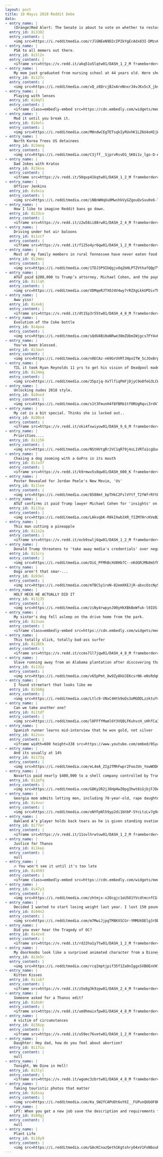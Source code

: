 ```yaml
---
layout: post
title: 10 Mayıs 2018 Reddit Debe
data:
- entry_name: |
    (Orange)Red Alert: The Senate is about to vote on whether to restore Net Neutrality
  entry_id: 8i3382
  entry_content: |
    <img src=https://i.redditmedia.com/rJlGNEeN9D2cIP2kYgEcAdx83I-DMzv6hTo1ZE7000w.jpg?s=68f6c195336a218b941256b02f00c080 frameborder=0>
- entry_name: |
    PSA to all memers out there.
  entry_id: 8i5l2n
  entry_content: |
    <iframe src=https://v.redd.it/akq51o5lqtw01/DASH_1_2_M frameborder=0></iframe>
- entry_name: |
    My mom just graduated from nursing school at 44 years old. Here she is posing in front of her high school graduation picture. She wanted me to tell everyone that “It’s never too late to better yourself.”
  entry_id: 8i127c
  entry_content: |
    <img src=https://i.redditmedia.com/xQ_z8QrcjBJxAreNnxr34vJKx5cX_jbsAAAFa5Iuluw.jpg?s=b770cd0d9e8bbccd9ee4a4e035802f29 frameborder=0>
- entry_name: |
    Playing with lenses
  entry_id: 8i0qf1
  entry_content: |
    <iframe class=embedly-embed src=https://cdn.embedly.com/widgets/media.html?src=https%3A%2F%2Fgfycat.com%2Fifr%2FGargantuanOrganicGoose&url=https%3A%2F%2Fgfycat.com%2FGargantuanOrganicGoose&image=https%3A%2F%2Fthumbs.gfycat.com%2FGargantuanOrganicGoose-size_restricted.gif&key=522baf40bd3911e08d854040d3dc5c07&type=text%2Fhtml&schema=gfycat width=600 height=675 scrolling=no frameborder=0 allowfullscreen></iframe>
- entry_name: |
    Mod it until you break it.
  entry_id: 8i0elc
  entry_content: |
    <img src=https://i.redditmedia.com/M0ndwCEgTETsqkIyRUxhK1LZ6U4oHIjWsS1Ep8GrH9s.jpg?s=d85fe836082c6cd8f86a4c2d321c28d4 frameborder=0>
- entry_name: |
    North Korea frees US detainees
  entry_id: 8i5mnq
  entry_content: |
    <img src=https://i.redditmedia.com/C3jff__SjprvRsvEG_SK8i1v_lgo-D-ehYJYwZkUJPg.jpg?s=00a79ca7c70e90b2308c3ae33e4dc8b3 frameborder=0>
- entry_name: |
    Dad Jokes with Kratos
  entry_id: 8i5ksu
  entry_content: |
    <iframe src=https://v.redd.it/50qvp41kqtw01/DASH_1_2_M frameborder=0></iframe>
- entry_name: |
    Officer Jenkins
  entry_id: 8i0xiu
  entry_content: |
    <img src=https://i.redditmedia.com/iNBnWHqUu0MwshkVyGZgouQvSxu0x6-T9NZ9rYQFnZA.jpg?s=1539c9afe45c3232b41199dcf2576061 frameborder=0>
- entry_name: |
    How I like to imagine Reddit bans go down.
  entry_id: 8i33ce
  entry_content: |
    <iframe src=https://v.redd.it/z2w58ii88rw01/DASH_2_4_M frameborder=0></iframe>
- entry_name: |
    Driving under hot air baloons
  entry_id: 8i1scf
  entry_content: |
    <iframe src=https://v.redd.it/f125o4yr6qw01/DASH_1_2_M frameborder=0></iframe>
- entry_name: |
    Most of my family members in rural Tennessee have never eaten food that wasn’t grown or killed by them. They are all dirt poor, extremely generous and always happy. This is my aunts pantry, this is what REAL organic food is.
  entry_id: 8i2mmz
  entry_content: |
    <img src=https://i.redditmedia.com/1TDJ3P9IbQgjvOq2bHLPTZVthafQQpTY8UHbm3XpENk.jpg?s=68f68d090e34cb63e54fe17133354699 frameborder=0>
- entry_name: |
    AT&T paid $200,000 to Trump’s attorney, Michael Cohen, and the payments stop right after Trump’s FCC pick Ajit Pai repealed net neutrality
  entry_id: 8i1lqh
  entry_content: |
    <img src=https://i.redditmedia.com/VDMqeRJTXOJ4V4wy7rRZXgLkkUPDivT0F3ZsHKsAm1o.jpg?s=3313dca27a40991d7b54af446c153559 frameborder=0>
- entry_name: |
    Aww yiss!
  entry_id: 8i4x6j
  entry_content: |
    <iframe src=https://v.redd.it/dt15p3r55tw01/DASH_4_8_M frameborder=0></iframe>
- entry_name: |
    Evolution of the Coke bottle
  entry_id: 8i4poa
  entry_content: |
    <img src=https://i.redditmedia.com/sQdU4BiHaNRwe38mZUbmIWjgcs7FY4vHcbIL4j8fDw0.jpg?s=dfa9926d8e667cddbfce9d9df5b449c3 frameborder=0>
- entry_name: |
    You've been blessed.
  entry_id: 8i3aut
  entry_content: |
    <img src=https://i.redditmedia.com/n0ECAz-n69GrUVRTJHpoITW_5cJOxBrpu45N3TPmflk.jpg?s=77f79c6f518d814b6bbf3cfdfb6c8dce frameborder=0>
- entry_name: |
    TIL it took Ryan Reynolds 11 yrs to get his vision of Deadpool made. The project overcame the failing of X-Men:Origins and persevered to become the highest grossing R-rated film of all time.
  entry_id: 8i2mmg
  entry_content: |
    <img src=https://i.redditmedia.com/35pzjq-XxTlfiqPmFjDjyC9o0feG3LCW3nMaSk9y8kY.jpg?s=1e605c4c27cce67f7c0d016fa7a46242 frameborder=0>
- entry_name: |
    Unlocking nudes 2018 style.
  entry_id: 8i0oxd
  entry_content: |
    <img src=https://i.redditmedia.com/s1t3FmunH4f8fBRb1tf0RUgRqvi3rdkTgCZ3R41fh20.jpg?s=93ef4b39684d709b5103295dc98deaf1 frameborder=0>
- entry_name: |
    My cat is a bit special. Thinks she is locked out..
  entry_id: 8i00c4
  entry_content: |
    <iframe src=https://v.redd.it/oki4fxwiyow01/DASH_9_6_M frameborder=0></iframe>
- entry_name: |
    Priorities....
  entry_id: 8i1j56
  entry_content: |
    <img src=https://i.redditmedia.com/NStHVtgRr2VC1qR79j4sL1VRTa1cgQuoMjwKgke09rk.jpg?s=c98399db659f8a271ad90f8e6fa8bc42 frameborder=0>
- entry_name: |
    Chasing a dog zooming with a GoPro in its mouth
  entry_id: 8i1v3f
  entry_content: |
    <iframe src=https://v.redd.it/k9rmwv5s8qw01/DASH_600_K frameborder=0></iframe>
- entry_name: |
    Poster Revealed for Jordan Peele's New Movie, 'Us'
  entry_id: 8i1lee
  entry_content: |
    <img src=https://i.redditmedia.com/8580mt_bpTHkC2FslVYtf_T2fWfrRYtD-D0VgolBXg8.jpg?s=8ca2f63b8dce3dce3f0c45e4ff969c8f frameborder=0>
- entry_name: |
    AT&T confirms it paid Trump lawyer Michael Cohen for 'insights' on administration
  entry_id: 8i13ip
  entry_content: |
    <img src=https://i.redditmedia.com/LAkvqbK-R0kIXwb3XR_fIZM7HrcKVeB2r6j4hLNCngg.jpg?s=47c29e3f92555c5cd1a24e68b90ee1b0 frameborder=0>
- entry_name: |
    This man cutting a pineapple
  entry_id: 8i1s2a
  entry_content: |
    <iframe src=https://v.redd.it/ecb9swlj6qw01/DASH_1_2_M frameborder=0></iframe>
- entry_name: |
    Donald Trump threatens to 'take away media's credentials' over negative news stories about him
  entry_id: 8i5cry
  entry_content: |
    <img src=https://i.redditmedia.com/OiG_PFMhBcXU8Hb7C--nKdGRJMb8mSfG03x_xENf3r4.jpg?s=af2ff7565c40657ced87c3809e880c3b frameborder=0>
- entry_name: |
    Dogs aren't that smar-...
  entry_id: 8i03el
  entry_content: |
    <img src=https://i.redditmedia.com/mTBCSy1reN-82emXKEJjR-abxcOzcNyS_OQL_xINnjw.jpg?s=2c10d0ee711d26f7dabe181b7ee3a767 frameborder=0>
- entry_name: |
    HOLY HECK HE ACTUALLY DID IT
  entry_id: 8i3j35
  entry_content: |
    <img src=https://i.redditmedia.com/ziNy4rwpynJO0yHkXBkBoWfuk-l0IOS-qdmJz2UKYTE.jpg?s=6766f61f7c912008a91b385099a931ab frameborder=0>
- entry_name: |
    My sister's dog fell asleep on the drive home from the park.
  entry_id: 8i3uao
  entry_content: |
    <iframe class=embedly-embed src=https://cdn.embedly.com/widgets/media.html?src=https%3A%2F%2Fgfycat.com%2Fifr%2FRawSorrowfulIncatern&url=https%3A%2F%2Fgfycat.com%2FRawSorrowfulIncatern&image=https%3A%2F%2Fthumbs.gfycat.com%2FRawSorrowfulIncatern-size_restricted.gif&key=522baf40bd3911e08d854040d3dc5c07&type=text%2Fhtml&schema=gfycat width=270 height=480 scrolling=no frameborder=0 allowfullscreen></iframe>
- entry_name: |
    This totally slick, totally bad-ass surfer
  entry_id: 8i28tk
  entry_content: |
    <iframe src=https://v.redd.it/ccms71l7jqw01/DASH_4_8_M frameborder=0></iframe>
- entry_name: |
    Slave running away from an Alabama plantation after discovering that slavery was a choice (c. 1856)
  entry_id: 8i132z
  entry_content: |
    <img src=https://i.redditmedia.com/v65pPmt_8w9Zy8kUJEKcsrN6-eNsRdq08nnDUU4bjtA.png?s=369793aa762b196bf7c4fce01d77454b frameborder=0>
- entry_name: |
    I found streetart that looks like me
  entry_id: 8i5b0g
  entry_content: |
    <img src=https://i.redditmedia.com/Ltlc9-VNxC4Htk9oDs3oMGDDLzzktuYvw3EWnU-Csys.jpg?s=ddaa9629a9f12fdb6cb2f3f9b6b6379d frameborder=0>
- entry_name: |
    Can we take another one?
  entry_id: 8i1tdf
  entry_content: |
    <img src=https://i.redditmedia.com/l8FFfYMaml6Y3VQ8LFKuhvcH_sHhfCa3dsLJQtu49HY.jpg?s=313a69b508a170e85d62bdee98067a78 frameborder=0>
- entry_name: |
    Spanish runner learns mid-interview that he won gold, not silver
  entry_id: 8i2svv
  entry_content: |
    <iframe width=600 height=338 src=https://www.youtube.com/embed/0SyaVpsYZFk?feature=oembed&enablejsapi=1 frameborder=0 allow=autoplay; encrypted-media allowfullscreen></iframe>
- entry_name: |
    And its usually at 14%
  entry_id: 8i173q
  entry_content: |
    <img src=https://i.redditmedia.com/eL4eA_ZIgJTMhFwpr2FooJUn_YowWODmDzfPybl1j14.jpg?s=bffea71128daae74361dd0e69b54a353 frameborder=0>
- entry_name: |
    Novartis paid nearly $400,000 to a shell company controlled by Trump’s attorney
  entry_id: 8i2pfq
  entry_content: |
    <img src=https://i.redditmedia.com/G8Ky2R2jJ6HpHwZ0pg3hwt8iGjbjFJDAfzom7TSkGXo.jpg?s=e5a1dfd7bbc9a924ba0360c8679fdc30 frameborder=0>
- entry_name: |
    Georgia mom admits letting men, including 78-year-old, rape daughters, 5 and 6, for money
  entry_id: 8i4vur
  entry_content: |
    <img src=https://i.redditmedia.com/oNYFpNlh9yp2di1bhbP-5YcLtzLv7g9cpBGO3fwK7EQ.jpg?s=e1a3012f233115d624be063805b32146 frameborder=0>
- entry_name: |
    Oakland A’s player holds back tears as he is given standing ovation when stepping up to bat for the first time since his mother passed away at age 55 from Lou Gehrig’s disease
  entry_id: 8i77er
  entry_content: |
    <iframe src=https://v.redd.it/11ovlhrwtuw01/DASH_1_2_M frameborder=0></iframe>
- entry_name: |
    Justice for Thanos
  entry_id: 8i1kep
  entry_content: |
    null
- entry_name: |
    🔥 You won't see it until it's too late
  entry_id: 8i4h93
  entry_content: |
    <iframe class=embedly-embed src=https://cdn.embedly.com/widgets/media.html?src=https%3A%2F%2Fgfycat.com%2Fifr%2FEdibleDearHumpbackwhale&url=https%3A%2F%2Fgfycat.com%2FEdibleDearHumpbackwhale&image=https%3A%2F%2Fthumbs.gfycat.com%2FEdibleDearHumpbackwhale-size_restricted.gif&key=522baf40bd3911e08d854040d3dc5c07&type=text%2Fhtml&schema=gfycat width=600 height=450 scrolling=no frameborder=0 allowfullscreen></iframe>
- entry_name: |
  entry_id: 8i47y3
  entry_content: |
    <img src=https://i.redditmedia.com/zhtmjx-x2Ocgjc1eU5O1YVcdtmcnfCG-ph1Y6b8p3XI.jpg?s=5349d1f78b6787d80b48fe4006374a10 frameborder=0>
- entry_name: |
    Decided I wanted to start losing weight last year. I lost 150 pounds and I feel great!
  entry_id: 8i04n2
  entry_content: |
    <img src=https://i.redditmedia.com/m7MwiJjpgTM8KXSCGr-YMMUXOElg3rDDZusesHou8jM.jpg?s=4c19c6eab8fa53144661b9b8c7230dbd frameborder=0>
- entry_name: |
    Did you ever hear the Tragedy of OC?
  entry_id: 8i4zvd
  entry_content: |
    <iframe src=https://v.redd.it/rd22ha1y7tw01/DASH_1_2_M frameborder=0></iframe>
- entry_name: |
    My doorknobs look like a surprised animated character from a Disney movie.
  entry_id: 8i3e5r
  entry_content: |
    <img src=https://i.redditmedia.com/rcqImptjpif35f1ZaOnIggxSVBOEnVH7ex33YE1CE74.jpg?s=21386a46f7d35f859692117220dd80f5 frameborder=0>
- entry_name: |
    Kitten Kisses
  entry_id: 8i1i67
  entry_content: |
    <iframe src=https://v.redd.it/z5e8g3k9zpw01/DASH_2_4_M frameborder=0></iframe>
- entry_name: |
    Someone asked for a Thanos edit?
  entry_id: 8i0s0r
  entry_content: |
    <iframe src=https://v.redd.it/um9hmaixfpw01/DASH_4_8_M frameborder=0></iframe>
- entry_name: |
    A victim of circumstances
  entry_id: 8i56zp
  entry_content: |
    <iframe src=https://v.redd.it/u59ec76vetw01/DASH_1_2_M frameborder=0></iframe>
- entry_name: |
    Daughter: Hey dad, how do you feel about abortion?
  entry_id: 8i17iu
  entry_content: |
    null
- entry_name: |
    Tonight, We Dine in Hell!
  entry_id: 8i5lyl
  entry_content: |
    <iframe src=https://v.redd.it/wgomc3zbrtw01/DASH_4_8_M frameborder=0></iframe>
- entry_name: |
    Taking touristic photos that matter
  entry_id: 8i6say
  entry_content: |
    <img src=https://i.redditmedia.com/Ka_SW2fCAPUOt6oY6I__FUPunQUbOF8RvksOD2b_2_s.png?s=12156b71bc87d8322aff2fbb757aa5da frameborder=0>
- entry_name: |
    LPT: When you get a new job save the description and requirements from the application and use it to later add the job to your resume.
  entry_id: 8i60gj
  entry_content: |
    null
- entry_name: |
    Plant Life
  entry_id: 8i18y9
  entry_content: |
    <img src=https://i.redditmedia.com/GAcKCnazQeth1KgtshryO4xV1FoNbouEVdcd6Bg10p4.jpg?s=43e704525a3975df89ecb7a1a994d388 frameborder=0>
---
```

